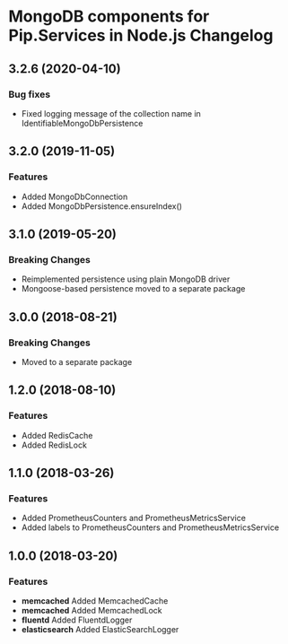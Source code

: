 # MongoDB components for Pip.Services in Node.js Changelog

## <a name="3.2.6"></a> 3.2.6 (2020-04-10) 

### Bug fixes
* Fixed logging message of the collection name in IdentifiableMongoDbPersistence

## <a name="3.2.0"></a> 3.2.0 (2019-11-05) 

### Features
* Added MongoDbConnection
* Added MongoDbPersistence.ensureIndex()

## <a name="3.1.0"></a> 3.1.0 (2019-05-20) 

### Breaking Changes
* Reimplemented persistence using plain MongoDB driver
* Mongoose-based persistence moved to a separate package

## <a name="3.0.0"></a> 3.0.0 (2018-08-21) 

### Breaking Changes
* Moved to a separate package

## <a name="1.2.0"></a> 1.2.0 (2018-08-10) 

### Features
* Added RedisCache
* Added RedisLock

## <a name="1.1.0"></a> 1.1.0 (2018-03-26) 

### Features
* Added PrometheusCounters and PrometheusMetricsService
* Added labels to PrometheusCounters and PrometheusMetricsService

## <a name="1.0.0"></a> 1.0.0 (2018-03-20) 

### Features
* **memcached** Added MemcachedCache
* **memcached** Added MemcachedLock
* **fluentd** Added FluentdLogger
* **elasticsearch** Added ElasticSearchLogger

